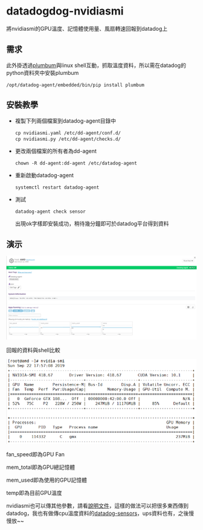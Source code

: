 # datadogdog-nvidiasmi

將nvidiasmi的GPU溫度、記憶體使用量、風扇轉速回報到datadog上

## 需求

此外掛透過[plumbum](https://plumbum.readthedocs.io/en/latest/)與linux shell互動，抓取溫度資料，所以需在datadog的python資料夾中安裝plumbum

```
/opt/datadog-agent/embedded/bin/pip install plumbum
```

## 安裝教學

* 複製下列兩個檔案到datadog-agent目錄中

  ```
  cp nvidiasmi.yaml /etc/dd-agent/conf.d/
  cp nvidiasmi.py /etc/dd-agent/checks.d/
  ```

* 更改兩個檔案的所有者為dd-agent

  ```
  chown -R dd-agent:dd-agent /etc/datadog-agent
  ```

* 重新啟動datadog-agent

  ```
  systemctl restart datadog-agent
  ```

* 測試

  ```
  datadog-agent check sensor
  ```

  出現ok字樣即安裝成功，稍待幾分鐘即可於datadog平台得到資料

## 演示

![demo1](demo/demo1.png)

回報的資料與shell比較



![demo2](demo/demo2.png)



fan_speed即為GPU Fan

mem_total即為GPU總記憶體

mem_used即為使用的GPU記憶體

temp即為目前GPU溫度





nvidiasmi也可以傳其他參數，請看[說明文件](https://nvidia.custhelp.com/app/answers/detail/a_id/3751/~/useful-nvidia-smi-queries)，這樣的做法可以把很多東西傳到datadog，我也有做傳cpu溫度資料的[datadog-sensors](https://github.com/allmwh/datadog-sensors)，ups資料也有，之後慢慢放~~
